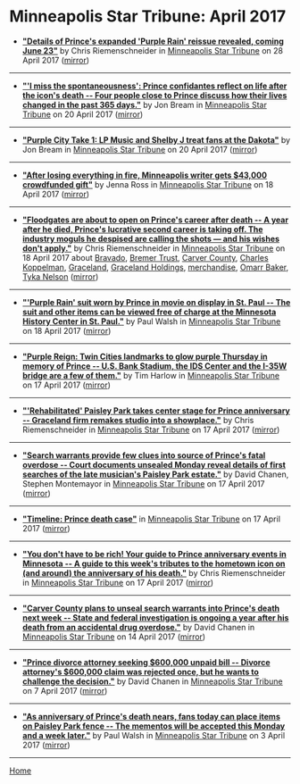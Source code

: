 # Minneapolis Star Tribune: April 2017

 - [**"Details of Prince's expanded 'Purple Rain' reissue revealed, coming June 23"**](http://www.startribune.com/details-of-prince-s-expanded-purple-rain-reissue-revealed-coming-june-23/420722973/) by Chris Riemenschneider in [Minneapolis Star Tribune](http://www.startribune.com/) on 28 April 2017 ([mirror](https://web.archive.org/web/*/http://www.startribune.com/details-of-prince-s-expanded-purple-rain-reissue-revealed-coming-june-23/420722973/))

----

 - [**"'I miss the spontaneousness': Prince confidantes reflect on life after the icon's death -- Four people close to Prince discuss how their lives changed in the past 365 days."**](http://www.startribune.com/i-miss-the-spontaneousness-prince-confidantes-reflect-on-life-after-the-megastar-s-death/419969643/) by Jon Bream in [Minneapolis Star Tribune](http://www.startribune.com/) on 20 April 2017 ([mirror](https://web.archive.org/web/*/http://www.startribune.com/i-miss-the-spontaneousness-prince-confidantes-reflect-on-life-after-the-megastar-s-death/419969643/))

----

 - [**"Purple City Take 1: LP Music and Shelby J treat fans at the Dakota"**](http://www.startribune.com/purple-city-take-1-lp-music-and-shelby-j-treat-fans-at-the-dakota/419926573/) by Jon Bream in [Minneapolis Star Tribune](http://www.startribune.com/) on 20 April 2017 ([mirror](https://web.archive.org/web/*/http://www.startribune.com/purple-city-take-1-lp-music-and-shelby-j-treat-fans-at-the-dakota/419926573/))

----

 - [**"After losing everything in fire, Minneapolis writer gets $43,000 crowdfunded gift"**](http://www.startribune.com/after-losing-everything-in-fire-minneapolis-writer-gets-35-000-crowdfunded-gift/419726213/) by Jenna Ross in [Minneapolis Star Tribune](http://www.startribune.com/) on 18 April 2017 ([mirror](https://web.archive.org/web/*/http://www.startribune.com/after-losing-everything-in-fire-minneapolis-writer-gets-35-000-crowdfunded-gift/419726213/))

----

 - [**"Floodgates are about to open on Prince's career after death -- A year after he died, Prince's lucrative second career is taking off. The industry moguls he despised are calling the shots — and his wishes don't apply."**](http://www.startribune.com/the-floodgates-are-about-to-open-on-prince-s-career-after-death/419710153/) by Chris Riemenschneider in [Minneapolis Star Tribune](http://www.startribune.com/) on 18 April 2017 about [Bravado](../../topics/bravado/index.md), [Bremer Trust](../../topics/bremer-trust/index.md), [Carver County](../../topics/carver-county/index.md), [Charles Koppelman](../../topics/charles-koppelman/index.md), [Graceland](../../topics/graceland/index.md), [Graceland Holdings](../../topics/graceland-holdings/index.md), [merchandise](../../topics/merchandise/index.md), [Omarr Baker](../../topics/omarr-baker/index.md), [Tyka Nelson](../../topics/tyka-nelson/index.md) ([mirror](https://web.archive.org/web/*/http://www.startribune.com/the-floodgates-are-about-to-open-on-prince-s-career-after-death/419710153/))

----

 - [**"'Purple Rain' suit worn by Prince in movie on display in St. Paul -- The suit and other items can be viewed free of charge at the Minnesota History Center in St. Paul."**](http://www.startribune.com/purple-rain-suit-worn-by-prince-in-movie-goes-on-display-starting-today/419713513/) by Paul Walsh in [Minneapolis Star Tribune](http://www.startribune.com/) on 18 April 2017 ([mirror](https://web.archive.org/web/*/http://www.startribune.com/purple-rain-suit-worn-by-prince-in-movie-goes-on-display-starting-today/419713513/))

----

 - [**"Purple Reign: Twin Cities landmarks to glow purple Thursday in memory of Prince -- U.S. Bank Stadium, the IDS Center and the I-35W bridge are a few of them."**](http://www.startribune.com/purple-reign-twin-cities-landmarks-to-glow-purple-thursday-in-memory-of-prince/419637373/) by Tim Harlow in [Minneapolis Star Tribune](http://www.startribune.com/) on 17 April 2017 ([mirror](https://web.archive.org/web/*/http://www.startribune.com/purple-reign-twin-cities-landmarks-to-glow-purple-thursday-in-memory-of-prince/419637373/))

----

 - [**"'Rehabilitated' Paisley Park takes center stage for Prince anniversary -- Graceland firm remakes studio into a showplace."**](http://www.startribune.com/rehabilitated-paisley-park-takes-center-stage-for-prince-anniversary/419571163/) by Chris Riemenschneider in [Minneapolis Star Tribune](http://www.startribune.com/) on 17 April 2017 ([mirror](https://web.archive.org/web/*/http://www.startribune.com/rehabilitated-paisley-park-takes-center-stage-for-prince-anniversary/419571163/))

----

 - [**"Search warrants provide few clues into source of Prince's fatal overdose -- Court documents unsealed Monday reveal details of first searches of the late musician's Paisley Park estate."**](http://www.startribune.com/search-warrants-provide-few-clues-into-source-of-prince-s-fatal-overdose/419614143/) by David Chanen, Stephen Montemayor in [Minneapolis Star Tribune](http://www.startribune.com/) on 17 April 2017 ([mirror](https://web.archive.org/web/*/http://www.startribune.com/search-warrants-provide-few-clues-into-source-of-prince-s-fatal-overdose/419614143/))

----

 - [**"Timeline: Prince death case"**](http://www.startribune.com/timeline-prince-death-case/419631183/) in [Minneapolis Star Tribune](http://www.startribune.com/) on 17 April 2017 ([mirror](https://web.archive.org/web/*/http://www.startribune.com/timeline-prince-death-case/419631183/))

----

 - [**"You don't have to be rich! Your guide to Prince anniversary events in Minnesota -- A guide to this week's tributes to the hometown icon on (and around) the anniversary of his death."**](http://www.startribune.com/you-don-t-have-to-be-rich-your-guide-to-prince-memorial-week-events-in-minnesota/419480573/) by Chris Riemenschneider in [Minneapolis Star Tribune](http://www.startribune.com/) on 17 April 2017 ([mirror](https://web.archive.org/web/*/http://www.startribune.com/you-don-t-have-to-be-rich-your-guide-to-prince-memorial-week-events-in-minnesota/419480573/))

----

 - [**"Carver County plans to unseal search warrants into Prince's death next week -- State and federal investigation is ongoing a year after his death from an accidental drug overdose."**](http://www.startribune.com/carver-county-plans-to-unseal-search-warrants-into-prince-s-death-next-week/419481643/) by David Chanen in [Minneapolis Star Tribune](http://www.startribune.com/) on 14 April 2017 ([mirror](https://web.archive.org/web/*/http://www.startribune.com/carver-county-plans-to-unseal-search-warrants-into-prince-s-death-next-week/419481643/))

----

 - [**"Prince divorce attorney seeking $600,000 unpaid bill -- Divorce attorney's $600,000 claim was rejected once, but he wants to challenge the decision."**](http://www.startribune.com/prince-divorce-attorney-seeking-600-000-unpaid-bill/418664073/) by David Chanen in [Minneapolis Star Tribune](http://www.startribune.com/) on 7 April 2017 ([mirror](https://web.archive.org/web/*/http://www.startribune.com/prince-divorce-attorney-seeking-600-000-unpaid-bill/418664073/))

----

 - [**"As anniversary of Prince's death nears, fans today can place items on Paisley Park fence -- The mementos will be accepted this Monday and a week later."**](http://www.startribune.com/as-anniversary-of-prince-s-death-nears-fans-today-can-place-items-on-paisley-park-fence/417950323/) by Paul Walsh in [Minneapolis Star Tribune](http://www.startribune.com/) on 3 April 2017 ([mirror](https://web.archive.org/web/*/http://www.startribune.com/as-anniversary-of-prince-s-death-nears-fans-today-can-place-items-on-paisley-park-fence/417950323/))

----

[Home](./)
